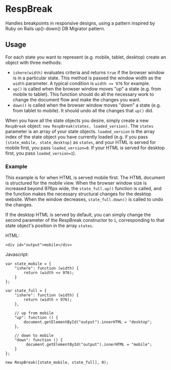 # RespBreak

Handles breakpoints in responsive designs, using a pattern inspired by Ruby on Rails up()-down() DB Migrator pattern.

## Usage

For each state you want to represent (e.g. mobile, tablet, desktop) create an object with three methods:

* `ishere(width)` evaluates criteria and returns `true` if the browser window is in a particular state. This method is passed the window width as the `width` parameter. A typical condition is `width <= 976` for example.
* `up()` is called when the browser window moves "up" a state (e.g. from mobile to tablet). This function should do all the necessary work to change the document flow and make the changes you want.
* `down()` is called when the browser window moves "down" a state (e.g. from tablet to mobile). It should undo all the changes that `up()` did.

When you have all the state objects you desire, simply create a new `RespBreak` object: `new RespBreak(states, loaded_version)`. The `states` parameter is an array of your state objects. `loaded_version` is the array index of the state object you have currently loaded (e.g. if you pass `[state_mobile, state_desktop]` as `states`, and your HTML is served for mobile first, you pass `loaded_version=0`. If your HTML is served for desktop first, you pass `loaded_version=1`).

### Example

This example is for when HTML is served mobile first. The HTML document is structured for the mobile view. When the browser window size is increased beyond 976px wide, the `state_full.up()` function is called, and the function makes the necessary structural changes for the desktop website. When the window decreases, `state_full.down()` is called to undo the changes.

If the desktop HTML is served by default, you can simply change the second parameter of the RespBreak constructor to `1`, corresponding to that state object's position in the array `states`.

HTML:

    <div id="output">mobile</div>

Javascript:

    var state_mobile = {
        "ishere": function (width) {
            return (width <= 976);
        }
    };
    
    var state_full = {
        "ishere": function (width) {
            return (width > 976);
        },
        
        // up from mobile
        "up": function () {
            document.getElementById("output").innerHTML = "desktop";
        },
        
        // down to mobile
        "down": function () {
             document.getElementById("output").innerHTML = "mobile";
        }
    };
    
    new RespBreak([state_mobile, state_full], 0);